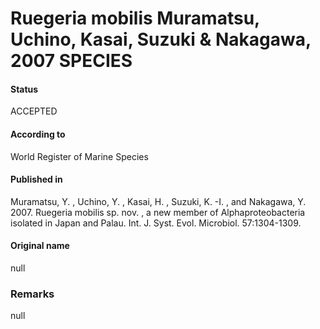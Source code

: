Ruegeria mobilis Muramatsu, Uchino, Kasai, Suzuki & Nakagawa, 2007 SPECIES
=======

#### Status
ACCEPTED

#### According to
World Register of Marine Species

#### Published in
Muramatsu, Y. , Uchino, Y. , Kasai, H. , Suzuki, K. -I. , and Nakagawa, Y. 2007. Ruegeria mobilis sp. nov. , a new member of Alphaproteobacteria isolated in Japan and Palau. Int. J. Syst. Evol. Microbiol. 57:1304-1309.

#### Original name
null

### Remarks
null